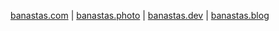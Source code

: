 <a href="https://banastas.com">banastas.com</a> | <a href="https://banastas.photo">banastas.photo</a> | <a href="https://banastas.dev">banastas.dev</a> | <a href="https://banastas.blog">banastas.blog</a>

